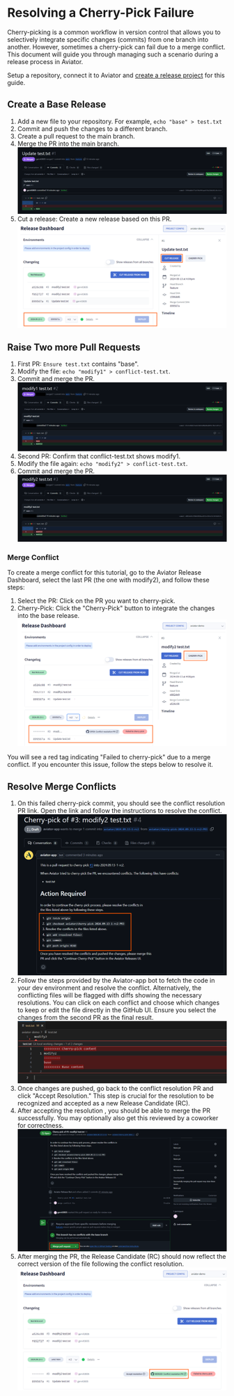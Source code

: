 # Resolving a Cherry-Pick Failure

Cherry-picking is a common workflow in version control that allows you to selectively integrate specific changes (commits) from one branch into another. However, sometimes a cherry-pick can fail due to a merge conflict. This document will guide you through managing such a scenario during a release process in Aviator.

Setup a repository, connect it to Aviator and [create a release project](./creating-a-release-project.md) for this guide.

## Create a Base Release
1. Add a new file to your repository. For example, `echo "base" > test.txt`
2. Commit and push the changes to a different branch.
3. Create a pull request to the main branch.
4. Merge the PR into the main branch.
![](../../.gitbook/assets/release-conflict-base.png)
5. Cut a release: Create a new release based on this PR.
![](../../.gitbook/assets/release-conflict-base-cut.png)

## Raise Two more Pull Requests
1. First PR: `Ensure test.txt` contains "base".
2. Modify the file: `echo "modify1" > conflict-test.txt`.
3. Commit and merge the PR.
![](../../.gitbook/assets/release-conflict-modify1.png)
4. Second PR: Confirm that conflict-test.txt shows modify1.
5. Modify the file again: `echo "modify2" > conflict-test.txt`.
6. Commit and merge the PR.
![](../../.gitbook/assets/release-conflict-modify2.png)

### Merge Conflict
To create a merge conflict for this tutorial, go to the Aviator Release Dashboard, select the last PR (the one with modify2), and follow these steps:

1. Select the PR: Click on the PR you want to cherry-pick.
2. Cherry-Pick: Click the "Cherry-Pick" button to integrate the changes into the base release.
![](../../.gitbook/assets/release-conflict-cherry-pick.png)

You will see a red tag indicating "Failed to cherry-pick" due to a merge conflict. If you encounter this issue, follow the steps below to resolve it.


## Resolve Merge Conflicts
1. On this failed cherry-pick commit, you should see the conflict resolution PR link. Open the link and follow the instructions to resolve the conflict.
![](../../.gitbook/assets/release-conflict-action.png)
2. Follow the steps provided by the Aviator-app bot to fetch the code in your dev environment and resolve the conflict. Alternatively, the conflicting files will be flagged with diffs showing the necessary resolutions. You can click on each conflict and choose which changes to keep or edit the file directly in the GitHub UI. Ensure you select the changes from the second PR as the final result.
![](../../.gitbook/assets/release-conflict-resolve.png)
3. Once changes are pushed, go back to the conflict resolution PR and click "Accept Resolution." This step is crucial for the resolution to be recognized and accepted as a new Release Candidate (RC).
4. After accepting the resolution , you should be able to merge the PR successfully. You may optionally also get this reviewed by a coworker for correctness.
![](../../.gitbook/assets/release-conflict-resolve-merge.png)
5. After merging the PR, the Release Candidate (RC) should now reflect the correct version of the file following the conflict resolution.
![](../../.gitbook/assets/release-conflict-resolve-ui.png)

